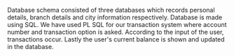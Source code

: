 Database schema consisted of three databases which records personal details, branch details and city information respectively. Database is made using SQL. We have used PL SQL for our transaction system where account number and transaction option is asked. According to the input of the user, transactions occur. Lastly the user's current balance is shown and updated in the database.
